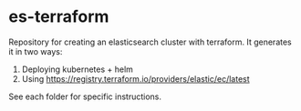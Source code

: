 # es-terraform
Repository for creating an elasticsearch cluster with terraform.
It generates it in two ways:

1. Deploying kubernetes + helm
2. Using https://registry.terraform.io/providers/elastic/ec/latest

See each folder for specific instructions.

